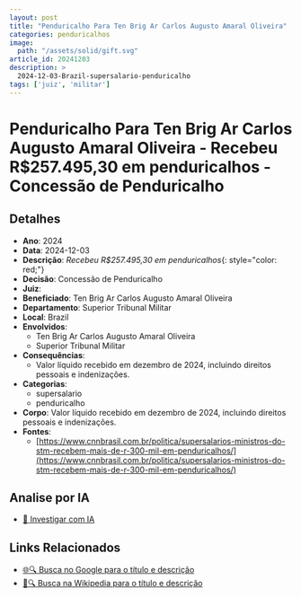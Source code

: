```yaml
---
layout: post
title: "Penduricalho Para Ten Brig Ar Carlos Augusto Amaral Oliveira"
categories: penduricalhos 
image:
  path: "/assets/solid/gift.svg"
article_id: 20241203
description: >
  2024-12-03-Brazil-supersalario-penduricalho
tags: ['juiz', 'militar']
---
```


# Penduricalho Para Ten Brig Ar Carlos Augusto Amaral Oliveira - Recebeu R$257.495,30 em penduricalhos - Concessão de Penduricalho

## Detalhes
- **Ano**: 2024
- **Data**: 2024-12-03
- **Descrição**: <i class="fas fa-money-bill-wave"></i> *Recebeu R$257.495,30 em penduricalhos*{: style="color: red;"}
- **Decisão**: Concessão de Penduricalho
- **Juiz**: 
- **Beneficiado**: Ten Brig Ar Carlos Augusto Amaral Oliveira
- **Departamento**: Superior Tribunal Militar
- **Local**: Brazil
- **Envolvidos**:
  - Ten Brig Ar Carlos Augusto Amaral Oliveira
  - Superior Tribunal Militar
- **Consequências**:
  - Valor líquido recebido em dezembro de 2024, incluindo direitos pessoais e indenizações.
- **Categorias**:
  - supersalario
  - penduricalho
- **Corpo**: Valor líquido recebido em dezembro de 2024, incluindo direitos pessoais e indenizações.
- **Fontes**:
  - [https://www.cnnbrasil.com.br/politica/supersalarios-ministros-do-stm-recebem-mais-de-r-300-mil-em-penduricalhos/](https://www.cnnbrasil.com.br/politica/supersalarios-ministros-do-stm-recebem-mais-de-r-300-mil-em-penduricalhos/)

## Analise por IA
- [🤖 Investigar com IA](https://www.perplexity.ai/search?q=%22penduricalhos%20judiciais%20Brasil%22%20Penduricalho%20Para%20Ten%20Brig%20Ar%20Carlos%20Augusto%20Amaral%20Oliveira%20Recebeu%20R%24257.495%2C30%20em%20penduricalhos%20Brazil%202024-12-03%20%20Ten%20Brig%20Ar%20Carlos%20Augusto%20Amaral%20Oliveira)

## Links Relacionados
- [🌐🔍 Busca no Google para o título e descrição](https://www.google.com/search?q=%22penduricalhos%20judiciais%20Brasil%22%20Penduricalho%20Para%20Ten%20Brig%20Ar%20Carlos%20Augusto%20Amaral%20Oliveira%20Recebeu%20R%24257.495%2C30%20em%20penduricalhos%20Brazil%202024-12-03%20%20Ten%20Brig%20Ar%20Carlos%20Augusto%20Amaral%20Oliveira)
- [📖🔍 Busca na Wikipedia para o título e descrição](https://pt.wikipedia.org/w/index.php?search=%22penduricalhos%20judiciais%20Brasil%22%20Penduricalho%20Para%20Ten%20Brig%20Ar%20Carlos%20Augusto%20Amaral%20Oliveira%20Recebeu%20R%24257.495%2C30%20em%20penduricalhos%20Brazil%202024-12-03%20%20Ten%20Brig%20Ar%20Carlos%20Augusto%20Amaral%20Oliveira)

